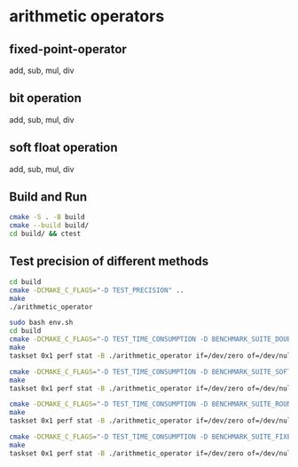 # arithmetic operators

## fixed-point-operator
add, sub, mul, div

## bit operation
add, sub, mul, div

## soft float operation
add, sub, mul, div

## Build and Run
```bash
cmake -S . -B build
cmake --build build/
cd build/ && ctest
```
## Test precision of different methods
```bash
cd build
cmake -DCMAKE_C_FLAGS="-D TEST_PRECISION" ..
make
./arithmetic_operator
```

```bash
sudo bash env.sh
cd build
cmake -DCMAKE_C_FLAGS="-D TEST_TIME_CONSUMPTION -D BENCHMARK_SUITE_DOUBLE" ..
make
taskset 0x1 perf stat -B ./arithmetic_operator if=/dev/zero of=/dev/null count=1000000

cmake -DCMAKE_C_FLAGS="-D TEST_TIME_CONSUMPTION -D BENCHMARK_SUITE_SOFT_FLOAT" ..
make
taskset 0x1 perf stat -B ./arithmetic_operator if=/dev/zero of=/dev/null count=1000000

cmake -DCMAKE_C_FLAGS="-D TEST_TIME_CONSUMPTION -D BENCHMARK_SUITE_ROUND" ..
make
taskset 0x1 perf stat -B ./arithmetic_operator if=/dev/zero of=/dev/null count=1000000

cmake -DCMAKE_C_FLAGS="-D TEST_TIME_CONSUMPTION -D BENCHMARK_SUITE_FIXEDPOINT" ..
make
taskset 0x1 perf stat -B ./arithmetic_operator if=/dev/zero of=/dev/null count=1000000
```